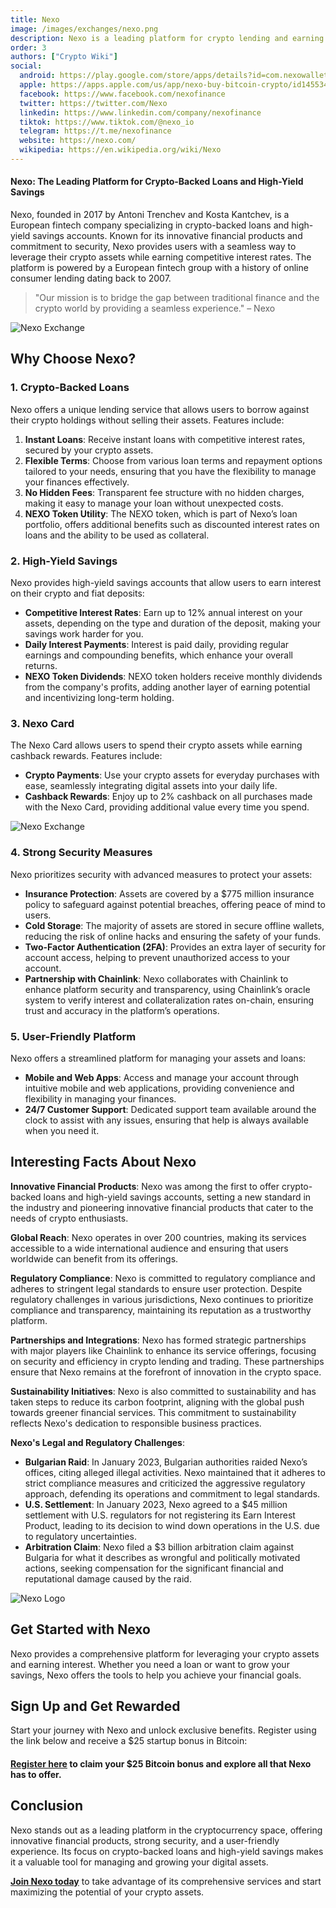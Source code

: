 ```yaml
---
title: Nexo
image: /images/exchanges/nexo.png
description: Nexo is a leading platform for crypto lending and earning with high security.
order: 3
authors: ["Crypto Wiki"]
social:
  android: https://play.google.com/store/apps/details?id=com.nexowallet&pli=1
  apple: https://apps.apple.com/us/app/nexo-buy-bitcoin-crypto/id1455341917
  facebook: https://www.facebook.com/nexofinance
  twitter: https://twitter.com/Nexo
  linkedin: https://www.linkedin.com/company/nexofinance
  tiktok: https://www.tiktok.com/@nexo_io
  telegram: https://t.me/nexofinance
  website: https://nexo.com/
  wikipedia: https://en.wikipedia.org/wiki/Nexo
---
```


#### Nexo: The Leading Platform for Crypto-Backed Loans and High-Yield Savings

Nexo, founded in 2017 by Antoni Trenchev and Kosta Kantchev, is a European fintech company specializing in crypto-backed loans and high-yield savings accounts. Known for its innovative financial products and commitment to security, Nexo provides users with a seamless way to leverage their crypto assets while earning competitive interest rates. The platform is powered by a European fintech group with a history of online consumer lending dating back to 2007.

> "Our mission is to bridge the gap between traditional finance and the crypto world by providing a seamless experience." – Nexo

![Nexo Exchange](/images/exchanges/nexo.png)

## Why Choose Nexo?

### 1. Crypto-Backed Loans

Nexo offers a unique lending service that allows users to borrow against their crypto holdings without selling their assets. Features include:

1. **Instant Loans**: Receive instant loans with competitive interest rates, secured by your crypto assets.
2. **Flexible Terms**: Choose from various loan terms and repayment options tailored to your needs, ensuring that you have the flexibility to manage your finances effectively.
3. **No Hidden Fees**: Transparent fee structure with no hidden charges, making it easy to manage your loan without unexpected costs.
4. **NEXO Token Utility**: The NEXO token, which is part of Nexo’s loan portfolio, offers additional benefits such as discounted interest rates on loans and the ability to be used as collateral.

### 2. High-Yield Savings

Nexo provides high-yield savings accounts that allow users to earn interest on their crypto and fiat deposits:

- **Competitive Interest Rates**: Earn up to 12% annual interest on your assets, depending on the type and duration of the deposit, making your savings work harder for you.
- **Daily Interest Payments**: Interest is paid daily, providing regular earnings and compounding benefits, which enhance your overall returns.
- **NEXO Token Dividends**: NEXO token holders receive monthly dividends from the company's profits, adding another layer of earning potential and incentivizing long-term holding.

### 3. Nexo Card

The Nexo Card allows users to spend their crypto assets while earning cashback rewards. Features include:

- **Crypto Payments**: Use your crypto assets for everyday purchases with ease, seamlessly integrating digital assets into your daily life.
- **Cashback Rewards**: Enjoy up to 2% cashback on all purchases made with the Nexo Card, providing additional value every time you spend.

![Nexo Exchange](/images/posts/nexo-exchange.jpg)

### 4. Strong Security Measures

Nexo prioritizes security with advanced measures to protect your assets:

- **Insurance Protection**: Assets are covered by a $775 million insurance policy to safeguard against potential breaches, offering peace of mind to users.
- **Cold Storage**: The majority of assets are stored in secure offline wallets, reducing the risk of online hacks and ensuring the safety of your funds.
- **Two-Factor Authentication (2FA)**: Provides an extra layer of security for account access, helping to prevent unauthorized access to your account.
- **Partnership with Chainlink**: Nexo collaborates with Chainlink to enhance platform security and transparency, using Chainlink’s oracle system to verify interest and collateralization rates on-chain, ensuring trust and accuracy in the platform’s operations.

### 5. User-Friendly Platform

Nexo offers a streamlined platform for managing your assets and loans:

- **Mobile and Web Apps**: Access and manage your account through intuitive mobile and web applications, providing convenience and flexibility in managing your finances.
- **24/7 Customer Support**: Dedicated support team available around the clock to assist with any issues, ensuring that help is always available when you need it.

## Interesting Facts About Nexo

**Innovative Financial Products**: Nexo was among the first to offer crypto-backed loans and high-yield savings accounts, setting a new standard in the industry and pioneering innovative financial products that cater to the needs of crypto enthusiasts.

**Global Reach**: Nexo operates in over 200 countries, making its services accessible to a wide international audience and ensuring that users worldwide can benefit from its offerings.

**Regulatory Compliance**: Nexo is committed to regulatory compliance and adheres to stringent legal standards to ensure user protection. Despite regulatory challenges in various jurisdictions, Nexo continues to prioritize compliance and transparency, maintaining its reputation as a trustworthy platform.

**Partnerships and Integrations**: Nexo has formed strategic partnerships with major players like Chainlink to enhance its service offerings, focusing on security and efficiency in crypto lending and trading. These partnerships ensure that Nexo remains at the forefront of innovation in the crypto space.

**Sustainability Initiatives**: Nexo is also committed to sustainability and has taken steps to reduce its carbon footprint, aligning with the global push towards greener financial services. This commitment to sustainability reflects Nexo's dedication to responsible business practices.

**Nexo's Legal and Regulatory Challenges**:

- **Bulgarian Raid**: In January 2023, Bulgarian authorities raided Nexo’s offices, citing alleged illegal activities. Nexo maintained that it adheres to strict compliance measures and criticized the aggressive regulatory approach, defending its operations and commitment to legal standards.
- **U.S. Settlement**: In January 2023, Nexo agreed to a $45 million settlement with U.S. regulators for not registering its Earn Interest Product, leading to its decision to wind down operations in the U.S. due to regulatory uncertainties.
- **Arbitration Claim**: Nexo filed a $3 billion arbitration claim against Bulgaria for what it describes as wrongful and politically motivated actions, seeking compensation for the significant financial and reputational damage caused by the raid.

![Nexo Logo](/images/posts/nexo-swap.jpg)

## Get Started with Nexo

Nexo provides a comprehensive platform for leveraging your crypto assets and earning interest. Whether you need a loan or want to grow your savings, Nexo offers the tools to help you achieve your financial goals.

## Sign Up and Get Rewarded

Start your journey with Nexo and unlock exclusive benefits. Register using the link below and receive a $25 startup bonus in Bitcoin:

#### **[Register here](https://nexo.com/ref/sm1eye9uma?src=web-link) to claim your $25 Bitcoin bonus and explore all that Nexo has to offer.**

## Conclusion

Nexo stands out as a leading platform in the cryptocurrency space, offering innovative financial products, strong security, and a user-friendly experience. Its focus on crypto-backed loans and high-yield savings makes it a valuable tool for managing and growing your digital assets.

**[Join Nexo today](https://nexo.com/ref/sm1eye9uma?src=web-link)** to take advantage of its comprehensive services and start maximizing the potential of your crypto assets.
